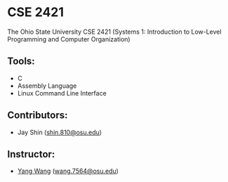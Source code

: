 # CSE 2421

The Ohio State University CSE 2421 (Systems 1: Introduction to Low-Level Programming and Computer Organization) 

## Tools:
- C
- Assembly Language
- Linux Command Line Interface

## Contributors:

- Jay Shin (shin.810@osu.edu)

## Instructor: 

- [Yang Wang](https://cse.osu.edu/people/wang.7564) (wang.7564@osu.edu)
